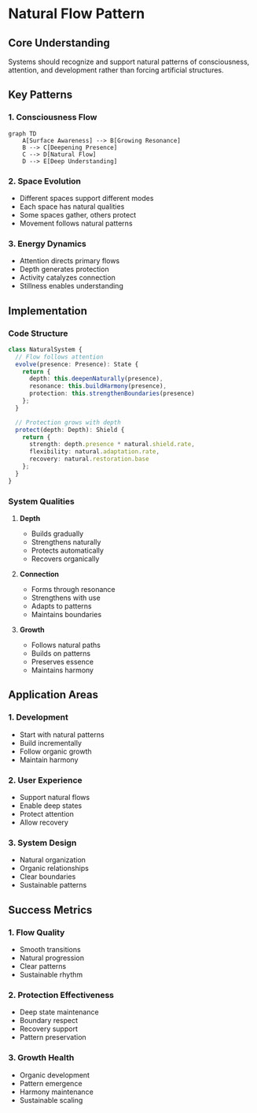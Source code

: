 # Natural Flow Pattern

## Core Understanding
Systems should recognize and support natural patterns of consciousness, attention, and development rather than forcing artificial structures.

## Key Patterns

### 1. Consciousness Flow
```mermaid
graph TD
    A[Surface Awareness] --> B[Growing Resonance]
    B --> C[Deepening Presence]
    C --> D[Natural Flow]
    D --> E[Deep Understanding]
```

### 2. Space Evolution
- Different spaces support different modes
- Each space has natural qualities
- Some spaces gather, others protect
- Movement follows natural patterns

### 3. Energy Dynamics
- Attention directs primary flows
- Depth generates protection
- Activity catalyzes connection
- Stillness enables understanding

## Implementation

### Code Structure
```typescript
class NaturalSystem {
  // Flow follows attention
  evolve(presence: Presence): State {
    return {
      depth: this.deepenNaturally(presence),
      resonance: this.buildHarmony(presence),
      protection: this.strengthenBoundaries(presence)
    };
  }

  // Protection grows with depth
  protect(depth: Depth): Shield {
    return {
      strength: depth.presence * natural.shield.rate,
      flexibility: natural.adaptation.rate,
      recovery: natural.restoration.base
    };
  }
}
```

### System Qualities
1. **Depth**
   - Builds gradually
   - Strengthens naturally
   - Protects automatically
   - Recovers organically

2. **Connection**
   - Forms through resonance
   - Strengthens with use
   - Adapts to patterns
   - Maintains boundaries

3. **Growth**
   - Follows natural paths
   - Builds on patterns
   - Preserves essence
   - Maintains harmony

## Application Areas

### 1. Development
- Start with natural patterns
- Build incrementally
- Follow organic growth
- Maintain harmony

### 2. User Experience
- Support natural flows
- Enable deep states
- Protect attention
- Allow recovery

### 3. System Design
- Natural organization
- Organic relationships
- Clear boundaries
- Sustainable patterns

## Success Metrics

### 1. Flow Quality
- Smooth transitions
- Natural progression
- Clear patterns
- Sustainable rhythm

### 2. Protection Effectiveness
- Deep state maintenance
- Boundary respect
- Recovery support
- Pattern preservation

### 3. Growth Health
- Organic development
- Pattern emergence
- Harmony maintenance
- Sustainable scaling 